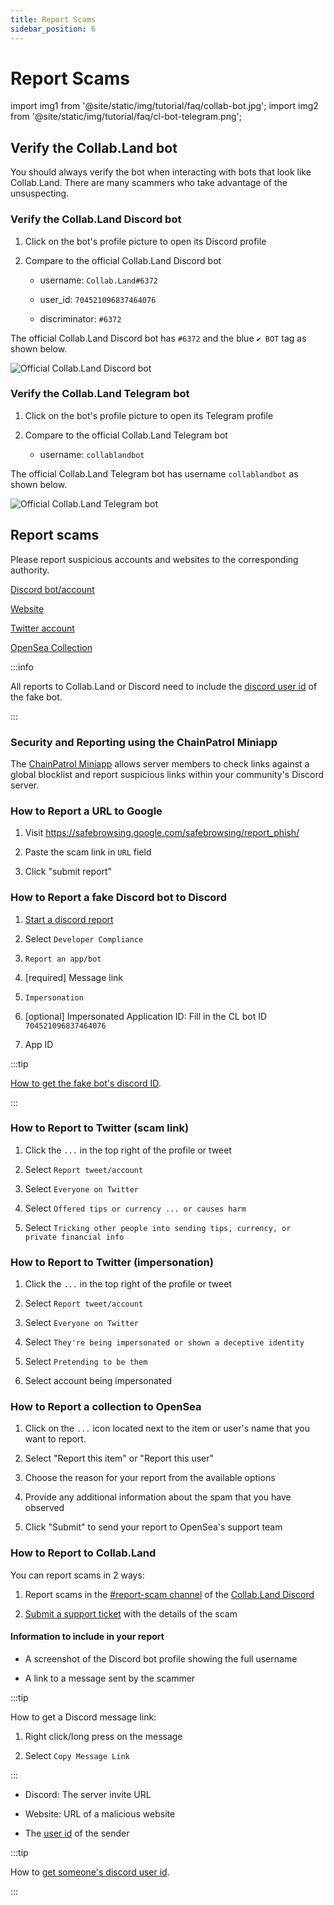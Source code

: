 ```yaml
---
title: Report Scams
sidebar_position: 6
---
```


# Report Scams

import img1 from '@site/static/img/tutorial/faq/collab-bot.jpg';
import img2 from '@site/static/img/tutorial/faq/cl-bot-telegram.png';

## Verify the Collab.Land bot

You should always verify the bot when interacting with bots that look like Collab.Land. There are many scammers who take advantage of the unsuspecting.

### Verify the Collab.Land Discord bot

1. Click on the bot's profile picture to open its Discord profile

2. Compare to the official Collab.Land Discord bot

    - username: `Collab.Land#6372`

    - user_id: `704521096837464076`
  
    - discriminator: `#6372`

The official Collab.Land Discord bot has `#6372` and the blue `✔ BOT` tag as shown below.

   <div class="text--center">
     <img  src={img1} alt="Official Collab.Land Discord bot" />
   </div>

### Verify the Collab.Land Telegram bot

1. Click on the bot's profile picture to open its Telegram profile

2. Compare to the official Collab.Land Telegram bot

   - username: `collablandbot`

The official Collab.Land Telegram bot has username `collablandbot` as shown below.

   <div class="text--center">
     <img  src={img2} alt="Official Collab.Land Telegram bot" />
   </div>

## Report scams

Please report suspicious accounts and websites to the corresponding authority.

[Discord bot/account](#how-to-report-a-fake-discord-bot-to-discord)

[Website](#how-to-report-a-url-to-google)

[Twitter account](#how-to-report-to-twitter-scam-link)

[OpenSea Collection](#how-to-report-a-collection-to-opensea)

:::info

All reports to Collab.Land or Discord need to include the [discord user id](https://support.discord.com/hc/en-us/articles/206346498-Where-can-I-find-my-User-Server-Message-ID-) of the fake bot.

:::

### Security and Reporting using the ChainPatrol Miniapp

The [ChainPatrol Miniapp](../key-features/miniapps) allows server members to check links against a global blocklist and report suspicious links within your community's Discord server.

### How to Report a URL to Google

1. Visit https://safebrowsing.google.com/safebrowsing/report_phish/

2. Paste the scam link in `URL` field

3. Click "submit report"

### How to Report a fake Discord bot to Discord

1. [Start a discord report](https://support.discord.com/hc/en-us/requests/new?ticket_form_id=12275528604823)

2. Select `Developer Compliance`

3. `Report an app/bot`

4. [required] Message link

5. `Impersonation`

6. [optional] Impersonated Application ID: Fill in the CL bot ID `704521096837464076`

7. App ID

:::tip

[How to get the fake bot's discord ID](https://support.discord.com/hc/en-us/articles/206346498-Where-can-I-find-my-User-Server-Message-ID-).

:::

### How to Report to Twitter (scam link)

1. Click the `...` in the top right of the profile or tweet

2. Select `Report tweet/account`

3. Select `Everyone on Twitter`

4. Select `Offered tips or currency ... or causes harm`

5. Select `Tricking other people into sending tips, currency, or private financial info`

### How to Report to Twitter (impersonation)

1. Click the `...` in the top right of the profile or tweet

2. Select `Report tweet/account`

3. Select `Everyone on Twitter`

4. Select `They're being impersonated or shown a deceptive identity`

5. Select `Pretending to be them`

6. Select account being impersonated

### How to Report a collection to OpenSea

1. Click on the `...` icon located next to the item or user's name that you want to report.

2. Select "Report this item" or "Report this user"

3. Choose the reason for your report from the available options

4. Provide any additional information about the spam that you have observed

5. Click "Submit" to send your report to OpenSea's support team

### How to Report to Collab.Land


You can report scams in 2 ways:

1. Report scams in the [#report-scam channel](https://discord.com/channels/904119310702772254/909954920780816486) of the [Collab.Land Discord](https://discord.gg/collabland)

2. [Submit a support ticket](https://collabland.freshdesk.com/support/tickets/new) with the details of the scam

#### Information to include in your report

- A screenshot of the Discord bot profile showing the full username

- A link to a message sent by the scammer

:::tip

How to get a Discord message link:

  1. Right click/long press on the message

  2. Select `Copy Message Link`

:::

- Discord: The server invite URL

- Website: URL of a malicious website

- The [user id](https://support.discord.com/hc/en-us/articles/206346498-Where-can-I-find-my-User-Server-Message-ID-) of the sender

:::tip

How to [get someone's discord user id](https://support.discord.com/hc/en-us/articles/206346498-Where-can-I-find-my-User-Server-Message-ID-).

:::
